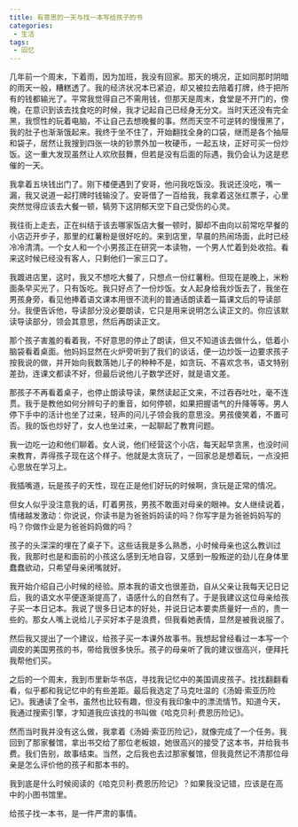 ```yaml
---
title: 有意思的一天与找一本写给孩子的书
categories:
 - 生活
tags:
 - 回忆
---
```


几年前一个周末，下着雨，因为加班，我没有回家。那天的境况，正如同那时阴暗的雨天一般，糟糕透了。我的经济状况本已紧迫，却又被拉去陪着打牌，终于把所有的钱都输光了。平常我觉得自己不需用钱，但那天是周末，食堂是不开门的，傍晚，在意识到该去找食吃的时候，我才记起自己已经身无分文。当时天还没有完全黑，我惯性的玩着电脑，不让自己去想晚餐的事。然而天空不可逆转的慢慢黑了，我的肚子也渐渐饿起来。我终于坐不住了，开始翻找全身的口袋，继而是各个抽屉和袋子，居然让我搜到四张一块的钞票外加一枚硬币，一起五块，正好可买一份炒饭。这一重大发现虽然让人欢欣鼓舞，但若是没有后面的际遇，我仍会认为这是悲催的一天。

我拿着五块钱出门了。刚下楼便遇到了安哥，他问我吃饭没。我说还没吃，嘴一漏，我又说道一起打牌时钱输没了。安哥借了一百给我，我拿着这张红票子，心里突然觉得应该去大餐一顿，犒劳下这阴郁天空下自己受伤的心灵。

我往街上走去，正在纠结于该去哪家饭店大餐一顿时，脚却不由向以前常吃早餐的小店迈开步子，那里的红薯粉是很好吃的。来到店里，早晨的热闹场面，此时已经冷冷清清。一个女人和一个小男孩正在研究一本读物，一个男人忙着到处收拾。看来这时候已经没有客人，只剩他们一家三口了。

我踱进店里，这时，我又不想吃大餐了，只想点一份红薯粉。但现在是晚上，米粉面条早买光了，只有饭吃。我只好点了一份炒饭。女人起身给我炒饭去了，我坐在男孩身旁，看见他捧着语文课本用很不流利的普通话朗读着一篇课文后的导读部分。我便告诉他，导读部分没必要朗读，它只是用来说明怎么读正文的。你应该默读导读部分，领会其意思，然后再朗读正文。

那个孩子害羞的看着我，不好意思的停止了朗读，但又不知道该去做什么，低着小脑袋看着桌面。他妈妈显然在火炉旁听到了我们的谈话，便一边炒饭一边要求孩子按我说的做，并开始向我数落她儿子的种种不是，如贪玩、不喜欢念书，语文特别差劲，连课文都读不好，但最后说他儿子数学还好，就是语文差。

那孩子不再看着桌子，也停止朗读导读，果然读起正文来，不过吞吞吐吐，毫不连贯。我于是教他如何分辨句子的重音，如何停顿，如果把握语气的升降等等。男人停下手中的活计也坐了过来，轻声的问儿子领会我的意思没。男孩傻笑着，不置可否。我的饭也炒好了，女人也坐过来，一起聊起了教育问题。

我一边吃一边和他们聊着。女人说，他们经营这个小店，每天起早贪黑，也没时间来教育，弄得孩子现在这个样子。他就是太贪玩了，一回家总是想着玩，一点没把心思放在学习上。

我插嘴道，玩是孩子的天性，现在正是他们好玩的时候啊，贪玩是正常的情况。

但女人似乎没注意我的话，盯着男孩，男孩不敢面对母亲的眼神。女人继续说着，情绪越发激动：你说说，你读书是为爸爸妈妈读的吗？你写字是为爸爸妈妈写的吗？你做作业是为爸爸妈妈做的吗？

孩子的头深深的埋在了桌子下。这些话我是多么熟悉，小时候母亲也这么教训过我，我那时也是和面前的小孩这么感到无地自容，又感到一股叛逆的劲儿在身体里蠢蠢欲动，只希望母亲闭嘴就好。

我开始介绍自己小时候的经验。原本我的语文也很差劲，自从父亲让我每天记日记后，我的语文水平便逐渐提高了，语感什么的自然有了。于是我建议这位母亲给孩子买一本日记本。我说了很多日记本的好处，并说日记本要卖质量好一点的，贵一些的。那女人嘴上说给儿子买好本子是浪费，但我看她表情，显然是被我说服了。

然后我又提出了一个建议，给孩子买一本课外故事书。我想起曾经看过一本写一个调皮的美国男孩的书，带给我很多快乐。孩子的母亲听了我的建议很高兴，便拜托我帮他们买。

之后的一个周末，我到市里新华书店，寻找我记忆中的美国调皮孩子。找找翻翻看看，似乎都和我记忆中的有些差距。最后我选定了马克吐温的《汤姆·索亚历险记》。我通读了全书，虽然也比较有趣，但没有我印象中的漂流情节。知道今天，我通过搜索引擎，才知道我应该找的书叫做《哈克贝利·费恩历险记》。

然而当时我并没有这么做，我拿着《汤姆·索亚历险记》，就像完成了一个任务。我回到了那家餐馆，拿出书交给了那位老板娘，她很高兴的接受了这本书，并给我书费。我们告别，故事结束。当然，之后我也去过那家餐馆，但我竟然记不清那位母亲是怎么评价他的孩子和那本书的。

我到底是什么时候阅读的《哈克贝利·费恩历险记》？如果我没记错，应该是在高中的小图书馆里。

给孩子找一本书，是一件严肃的事情。  